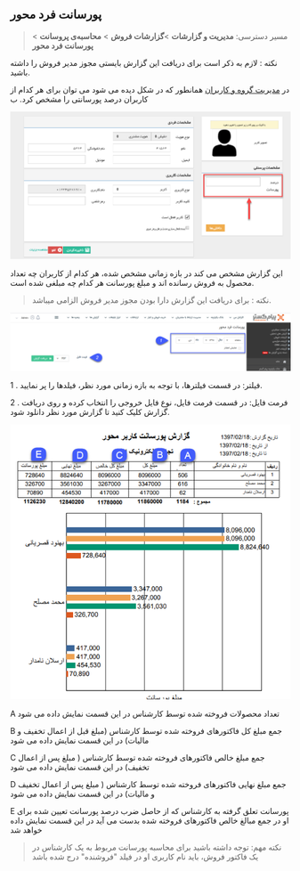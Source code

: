 ﻿## پورسانت فرد محور

> مسیر دسترسی: **مدیریت و گزارشات** >**گزارشات فروش** > **محاسبه‌ی پروسانت** > **پورسانت فرد محور**

نکته : لازم به ذکر است برای دریافت این گزارش بایستی مجوز مدیر فروش را داشته باشید.


در [مدیریت گروه و کاربران](https://github.com/1stco/PayamGostarDocs/blob/master/help%202.5.4/Settings/Manage-groups-and-users/Manage-groups-and-users.md) همانطور که در شکل دیده می شود می توان برای هر کدام از کاربران درصد پورسانتی را مشخص کرد. ب

![](MohasebeyePorsant3.png)

این گزارش مشخص می کند در بازه زمانی مشخص شده، هر کدام از کاربران چه تعداد محصول به فروش رسانده اند و مبلغ پورسانت هر کدام چه مبلغی شده است.


> نکته : برای دریافت این گزارش دارا بودن مجوز مدیر فروش الزامی میباشد.


![](164.png)

1 . فیلتر: در قسمت فیلترها، با توجه به بازه زمانی مورد نظر، فیلدها را پر نمایید.

2 . فرمت فایل: در قسمت فرمت فایل، نوع فایل خروجی را انتخاب کرده و روی دریافت گزارش کلیک کنید تا گزارش مورد نظر دانلود شود.

![](MohasebeyePorsant5.png)

A تعداد محصولات فروخته شده توسط کارشناس در این قسمت نمایش داده می شود

B جمع مبلغ کل فاکتورهای فروخته شده توسط کارشناس (مبلغ قبل از اعمال تخفیف و مالیات) در این قسمت نمایش داده می شود

C جمع مبلغ خالص فاکتورهای فروخته شده توسط کارشناس ( مبلغ پس از اعمال تخفیف) در این قسمت نمایش داده می شود

D جمع مبلغ نهایی فاکتورهای فروخته شده توسط کارشناس ( مبلغ پس از اعمال تخفیف و مالیات) در این قسمت نمایش داده می شود

E پورسانت تعلق گرفته به کارشناس که از حاصل ضرب درصد پورسانت تعیین شده برای او در جمع مبالغ خالص فاکتورهای فروخته شده بدست می آید در این قسمت نمایش داده خواهد شد

> نکته مهم: توجه داشته باشید برای محاسبه پورسانت مربوط به یک کارشناس در یک فاکتور فروش، باید نام کاربری او در فیلد "فروشنده" درج شده باشد

